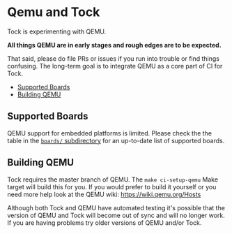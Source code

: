 Qemu and Tock
=============

Tock is experimenting with QEMU.

**All things QEMU are in early stages and rough edges are to be expected.**

That said, please do file PRs or issues if you run into trouble or find things
confusing. The long-term goal is to integrate QEMU as a core part of CI for Tock.

<!-- npm i -g markdown-toc; markdown-toc -i Qemu.md -->

<!-- toc -->

- [Supported Boards](#supported-boards)
- [Building QEMU](#building-qemu)

<!-- tocstop -->

## Supported Boards

QEMU support for embedded platforms is limited. Please check the the table in
the [`boards/` subdirectory](../boards/README.md) for an up-to-date list of
supported boards.

## Building QEMU

Tock requires the master branch of QEMU. The `make ci-setup-qemu` Make target
will build this for you. If you would prefer to build it yourself or you need
more help look at the QEMU wiki: https://wiki.qemu.org/Hosts

Although both Tock and QEMU have automated testing it's possible that the version
of QEMU and Tock will become out of sync and will no longer work. If you are having
problems try older versions of QEMU and/or Tock.
